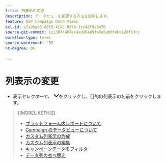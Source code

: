 ```yaml
---
title: 列表示の変更
description: データビューを変更する方法を説明します。
feature: DSP Campaign Data Views
exl-id: e7a95ed3-82f5-4c5c-937b-3cc48f9a3470
source-git-commit: 1c13874967ec4ad264e5fa6a5e0dfeb6120f53cc
workflow-type: tm+mt
source-wordcount: '57'
ht-degree: 0%

---
```


# 列表示の変更

* 表示セレクターで、 ![下向き矢印](/help/dsp/assets/chevron-down.png)をクリックし、目的の列表示の名前をクリックします。

>[!MORELIKETHIS]
>
>* [プラットフォーム内レポートについて](campaign-reports-about.md)
>* [Campaign のデータビューについて](campaign-data-views-about.md)
>* [カスタム列表示の作成](column-view-create.md)
>* [カスタム列表示の編集](column-view-edit.md)
>* [キャンペーンデータをフィルタ](campaign-data-filter.md)
>* [データ列の並べ替え](campaign-data-sort.md)

